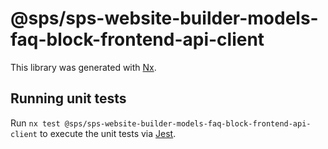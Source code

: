 # @sps/sps-website-builder-models-faq-block-frontend-api-client

This library was generated with [Nx](https://nx.dev).

## Running unit tests

Run `nx test @sps/sps-website-builder-models-faq-block-frontend-api-client` to execute the unit tests via [Jest](https://jestjs.io).
